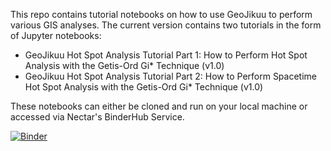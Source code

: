 This repo contains tutorial notebooks on how to use GeoJikuu to perform various GIS analyses. The current version contains two tutorials in the form of Jupyter notebooks:
 - GeoJikuu Hot Spot Analysis Tutorial Part 1: How to Perform Hot Spot Analysis with the Getis-Ord Gi* Technique (v1.0)
 - GeoJikuu Hot Spot Analysis Tutorial Part 2: How to Perform Spacetime Hot Spot Analysis with the Getis-Ord Gi* Technique (v1.0)

These notebooks can either be cloned and run on your local machine or accessed via Nectar's BinderHub Service.

[![Binder](https://binderhub.rc.nectar.org.au/badge_logo.svg)](https://binderhub.rc.nectar.org.au/v2/gh/kainedusher/GeoJikuu-Notebooks-ARDC/tree/master/HEAD)
